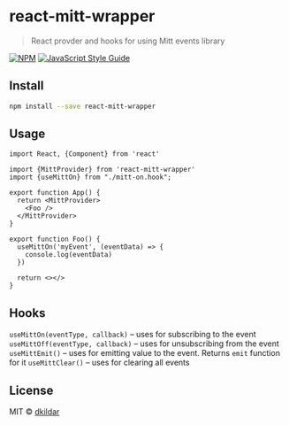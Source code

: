# react-mitt-wrapper

> React provder and hooks for using Mitt events library

[![NPM](https://img.shields.io/npm/v/react-mitt-wrapper.svg)](https://www.npmjs.com/package/react-mitt-wrapper) [![JavaScript Style Guide](https://img.shields.io/badge/code_style-standard-brightgreen.svg)](https://standardjs.com)

## Install

```bash
npm install --save react-mitt-wrapper
```

## Usage

```tsx
import React, {Component} from 'react'

import {MittProvider} from 'react-mitt-wrapper'
import {useMittOn} from "./mitt-on.hook";

export function App() {
  return <MittProvider>
    <Foo />
  </MittProvider>
}

export function Foo() {
  useMittOn('myEvent', (eventData) => {
    console.log(eventData)
  })

  return <></>
}
```

## Hooks
`useMittOn(eventType, callback)` – uses for subscribing to the event
`useMittOff(eventType, callback)` – uses for unsubscribing from the event
`useMittEmit()` – uses for emitting value to the event. Returns `emit` function for it
`useMittClear()` – uses for clearing all events

## License

MIT © [dkildar](https://github.com/dkildar)
